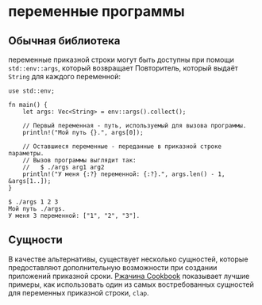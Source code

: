 # переменные программы

## Обычная библиотека

переменные приказной строки могут быть доступны при помощи 
`std::env::args`, который возвращает Повторитель, который 
выдаёт `String` для каждого переменной:

```rust,editable
use std::env;

fn main() {
    let args: Vec<String> = env::args().collect();

    // Первый переменная - путь, используемый для вызова программы.
    println!("Мой путь {}.", args[0]);

    // Оставшиеся переменные - переданные в приказной строке параметры.
    // Вызов программы выглядит так:
    //   $ ./args arg1 arg2
    println!("У меня {:?} переменной: {:?}.", args.len() - 1, &args[1..]);
}
```

```shell
$ ./args 1 2 3
Мой путь ./args.
У меня 3 переменной: ["1", "2", "3"].
```

## Сущности

В качестве альтернативы, существует несколько сущностей, которые 
предоставляют дополнительную возможности при создании 
приложений приказной сроки. [Ржачина Cookbook](https://rust-lang-nursery.github.io/rust-cookbook/cli/arguments.html) показывает 
лучшие примеры, как использовать один из самых востребованных 
сущностей для переменных приказной строки, `clap`.
